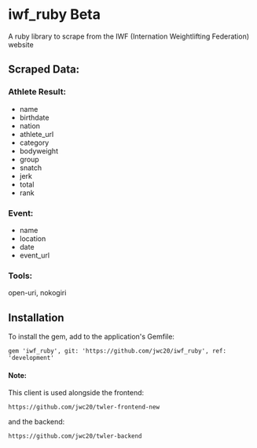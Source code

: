 # iwf_ruby Beta

A ruby library to scrape from the IWF (Internation Weightlifting Federation) website

## Scraped Data:

### Athlete Result:

- name
- birthdate
- nation
- athlete_url
- category
- bodyweight
- group
- snatch
- jerk
- total
- rank

### Event:

- name
- location
- date
- event_url

### Tools:

open-uri, nokogiri

## Installation

To install the gem, add to the application's Gemfile:

```
gem 'iwf_ruby', git: 'https://github.com/jwc20/iwf_ruby', ref: 'development'

```

#### Note:

This client is used alongside the frontend:

```
https://github.com/jwc20/twler-frontend-new
```

and the backend:

```
https://github.com/jwc20/twler-backend
```
